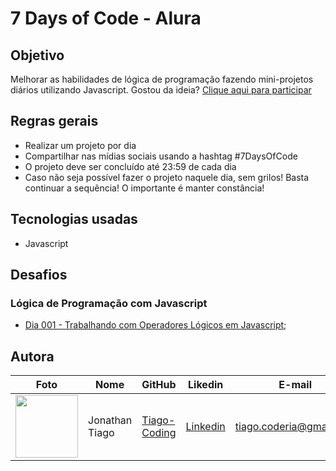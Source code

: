 # 7 Days of Code - Alura

## Objetivo

Melhorar as habilidades de lógica de programação fazendo mini-projetos diários utilizando Javascript. Gostou da ideia? [Clique aqui para participar](https://7daysofcode.io/)

## Regras gerais

- Realizar um projeto por dia
- Compartilhar nas mídias sociais usando a hashtag #7DaysOfCode
- O projeto deve ser concluído até 23:59 de cada dia
- Caso não seja possível fazer o projeto naquele dia, sem grilos! Basta continuar a sequência! O importante é manter constância!

## Tecnologias usadas

- Javascript

## Desafios

### Lógica de Programação com Javascript

- [Dia 001 - Trabalhando com Operadores Lógicos em Javascript](https://github.com/tiago-coding/-7-days-of-code/tree/master/JS/Dia%2001);

## Autora

| Foto                                                           | Nome           | GitHub                                          | Likedin                                                 | E-mail                  |
| -------------------------------------------------------------- | -------------- | ----------------------------------------------- | ------------------------------------------------------- | ----------------------- |
| <img src="https://github.com/tiago-coderia.png" width="100px"> | Jonathan Tiago | [Tiago-Coding](https://github.com/tiago-coding) | [Linkedin](https://www.linkedin.com/in/jonathantiiago/) | tiago.coderia@gmail.com |
